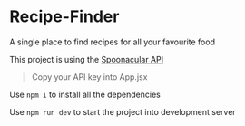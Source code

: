 # Recipe-Finder
 A single place to find recipes for all your favourite food

This project is using the [Spoonacular API](https://spoonacular.com/food-api)
>Copy your API key into App.jsx

Use `npm i` to install all the dependencies

Use `npm run dev` to start the project into development server
